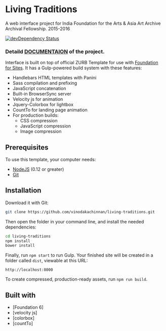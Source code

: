 # Living Traditions

A web interface project for India Foundation for the Arts & Asia Art Archive Archival Fellowship. 2015-2016

[![devDependency Status](https://david-dm.org/zurb/foundation-zurb-template/dev-status.svg)](https://david-dm.org/zurb/foundation-zurb-template#info=devDependencies)

### Detaild [DOCUMENTAION](http://ltdocs.info/) of the project.

Interface is built on top of official ZURB Template for use with [Foundation for Sites](http://foundation.zurb.com/sites). It has a Gulp-powered build system with these features:

- Handlebars HTML templates with Panini
- Sass compilation and prefixing
- JavaScript concatenation
- Built-in BrowserSync server
- Velocity js for animation
- Jquery-Colorbox for lightbox
- CountTo for landing page animation
- For production builds:
  - CSS compression
  - JavaScript compression
  - Image compression

## Prerequisites

To use this template, your computer needs:

- [NodeJS](https://nodejs.org/en/) (0.12 or greater)
- [Git](https://git-scm.com/)

## Installation

Download it with Git:

```bash
git clone https://github.com/vinodakachinnan/living-traditions.git
```

Then open the folder in your command line, and install the needed dependencies:

```bash
cd living-traditions
npm install
bower install
```

Finally, run `npm start` to run Gulp. Your finished site will be created in a folder called `dist`, viewable at this URL:

```
http://localhost:8000
```

To create compressed, production-ready assets, run `npm run build`.

## Built with

* [Foundation 6]
* [velocity js]
* [colorbox]
* [countTo]